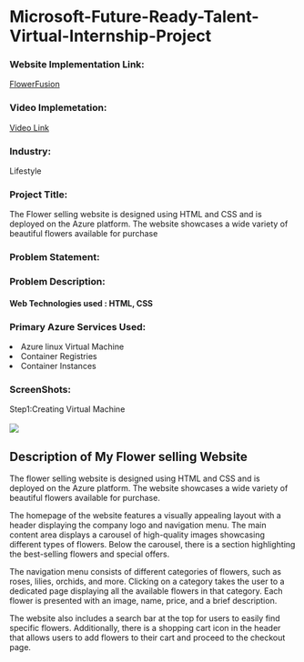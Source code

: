 <h1> Microsoft-Future-Ready-Talent-Virtual-Internship-Project</h1>

<h3>Website Implementation Link:</h3>

<a href="http://flowerapp.djemdcg4cubjc2gx.eastus.azurecontainer.io/">FlowerFusion</a>

<h3>Video Implemetation:</h3>

<a href="https://drive.google.com/drive/folders/1EnBu3FVFj7i0rWhaQEEyL9-vZN02Cxjj?usp=drive_link">Video Link</a>


<h3>Industry:</h3>
Lifestyle

<h3>Project Title: </h3>
The Flower selling website is designed using HTML and CSS and is deployed on the Azure platform. The website showcases a wide variety of beautiful flowers available for purchase

<h3>Problem Statement:</h3>


<h3>Problem Description:</h3>

<h4>Web Technologies used : HTML, CSS</h4>

<h3>Primary Azure Services Used:</h3>
<li>Azure linux Virtual Machine</li>
<li>Container Registries</li>
<li>Container Instances</li>

<h3>ScreenShots:</h3>
Step1:Creating Virtual Machine
<br>

<br>
<img src="https://github.com/shrutigaw/healthhubfr/assets/149674333/1792ee34-5921-4de8-8786-2fea02f66718"></img>
<br>
<h2>Description of My Flower selling Website</h2>
<p>
The flower selling website is designed using HTML and CSS and is deployed on the Azure platform. The website showcases a wide variety of beautiful flowers available for purchase.
</p>

<p>
The homepage of the website features a visually appealing layout with a header displaying the company logo and navigation menu. The main content area displays a carousel of high-quality images showcasing different types of flowers. Below the carousel, there is a section highlighting the best-selling flowers and special offers.
</p>

<p>
The navigation menu consists of different categories of flowers, such as roses, lilies, orchids, and more. Clicking on a category takes the user to a dedicated page displaying all the available flowers in that category. Each flower is presented with an image, name, price, and a brief description.
</p>

<p>
The website also includes a search bar at the top for users to easily find specific flowers. Additionally, there is a shopping cart icon in the header that allows users to add flowers to their cart and proceed to the checkout page.
</p>
